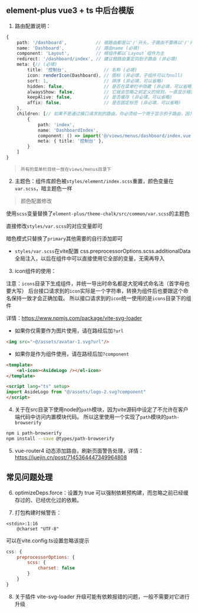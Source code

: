 ## element-plus vue3 + ts 中后台模版

1. 路由配置说明：

```ts
{
    path: '/dashboard',           // 根路由都是以'/'开头，子路由不要再以'/'开头 (必填)
    name: 'Dashboard',            // 路由name (必填)
    component: 'Layout',          // 根组件都以`Layout`组件为主
    redirect: '/dashboard/index', // 建议根路由重定向到子路由 (非必填)
    meta: {// (必填)
        title: '控制台',              // 名称 (必填)
        icon: renderIcon(Dashboard), // 图标 (非必填，子组件可以为null)
        sort: 1,                     // 排序 (非必填，可以省略)
        hidden: false,               // 是否在菜单栏中隐藏 (非必填，可以省略)
        alwaysShow: false,           // 它就会忽略之前定义的规则，一直显示根路由 (非必填，可以省略)
        keepAlive: false,            // 是否缓存 (非必填，可以省略)
        affix: false,                // 是否固定标签 (非必填，可以省略)
    },
    children: [// 如果不是通过接口请求到的路由，你必须给一个用于显示的子路由，因为根路由仅用来显示Layout组件
        {
            path: 'index',
            name: 'DashboardIndex',
            component: () => import('@/views/menus/dashboard/index.vue'),
            meta: { title: '控制台' },
        }
    ]
}
```
> `所有的菜单栏目统一放在views/menus目录下`

2. 主题色：组件库颜色被`styles/element/index.scss`重置，颜色变量在`var.scss`，暗主题色一样

> 颜色配置修改

使用`scss`变量替换了`element-plus/theme-chalk/src/common/var.scss`的主题色

直接修改`styles/var.scss`的对应变量即可

暗色模式只替换了`primary`其他需要的自行添加即可

* `styles/var.scss`在vite配置 css.preprocessorOptions.scss.additionalData 全局注入，以后在组件中可以直接使用它全部的变量，无需再导入

3. icon组件的使用：

注意：`icons`目录下生成组件，并统一导出时命名都是大驼峰式命名法（首字母也要大写）
后台接口请求到的`icon`实际是一个字符串，转换为组件后也要跟这个命名保持一致才会正确加载。
所以接口请求到的`icon`统一使用的是`icons`目录下的组件

详情：https://www.npmjs.com/package/vite-svg-loader

- 如果你仅需要作为图片使用，请在路经后加`?url`

```html
<img src="~@/assets/avatar-1.svg?url"/>
```

- 如果你是作为组件使用，请在路经后加`?component`

```html
<template>
    <el-icon><AsideLogo /></el-icon>
</template>

<script lang="ts" setup>
import AsideLogo from "@/assets/logo-2.svg?component"
</script>
```

4. 关于在src目录下使用node的`path`模块，因为vite源码中设定了不允许在客户端代码中访问内置模块代码。
所以这里使用一个实现了`path`模块的`path-browserify`

```sh
npm i path-browserify
npm install --save @types/path-browserify
```

5. vue-router4 动态添加路由，刷新页面警告处理，详情：https://juejin.cn/post/7145364447349964808

## 常见问题处理

6. optimizeDeps.force：设置为 true 可以强制依赖预构建，而忽略之前已经缓存过的、已经优化过的依赖。

7. 打包构建时候警告：

```shell
<stdin>:1:16
    @charset "UTF-8"
```

可以在vite.config.ts设置忽略该提示

```js
css: {
    preprocessorOptions: {
        scss: {
            charset: false
        }
    }
}
```

8. 关于插件 vite-svg-loader 升级可能有依赖报错的问题，一般不需要对它进行升级

